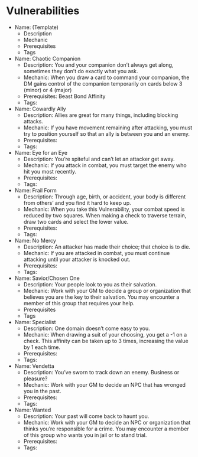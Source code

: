 # Vulnerabilities

- Name: (Template)
   - Description
   - Mechanic
   - Prerequisites
   - Tags
- Name: Chaotic Companion
   - Description: You and your companion don’t always get along, sometimes they don’t do exactly what you ask.
   - Mechanic: When you draw a card to command your companion, the DM gains control of the companion temporarily on cards below 3 (minor) or 4 (major)
   - Prerequisites: Beast Bond Affinity
   - Tags:
- Name: Cowardly Ally
   - Description: Allies are great for many things, including blocking attacks.
   - Mechanic: If you have movement remaining after attacking, you must try to position yourself so that an ally is between you and an enemy.
   - Prerequisites:
   - Tags:
- Name: Eye for an Eye
   - Description: You’re spiteful and can’t let an attacker get away.
   - Mechanic: If you attack in combat, you must target the enemy who hit you most recently.
   - Prerequisites:
   - Tags:
- Name: Frail Form
   - Description: Through age, birth, or accident, your body is different from others’ and you find it hard to keep up.
   - Mechanic: When you take this Vulnerability, your combat speed is reduced by two squares. When making a check to traverse terrain, draw two cards and select the lower value.
   - Prerequisites:
   - Tags:
- Name: No Mercy
   - Description: An attacker has made their choice; that choice is to die.
   - Mechanic: If you are attacked in combat, you must continue attacking until your attacker is knocked out.
   - Prerequisites:
   - Tags:
- Name: Savior/Chosen One
   - Description: Your people look to you as their salvation.
   - Mechanic: Work with your GM to decide a group or organization that believes you are the key to their salvation. You may encounter a member of this group that requires your help.
   - Prerequisites
   - Tags
- Name: Specialist
   - Description: One domain doesn’t come easy to you.
   - Mechanic: When drawing a suit of your choosing, you get a -1 on a check. This affinity can be taken up to 3 times, increasing the value by 1 each time.
   - Prerequisites:
   - Tags:
- Name: Vendetta
   - Description: You’ve sworn to track down an enemy. Business or pleasure?
   - Mechanic: Work with your GM to decide an NPC that has wronged you in the past.
   - Prerequisites:
   - Tags:
- Name: Wanted
   - Description: Your past will come back to haunt you.
   - Mechanic: Work with your GM to decide an NPC or organization that thinks you’re responsible for a crime. You may encounter a member of this group who wants you in jail or to stand trial.
   - Prerequisites:
   - Tags:
